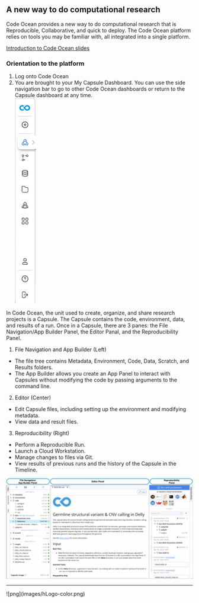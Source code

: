 ## A new way to do computational research

Code Ocean provides a new way to do computational research that is Reproducible, Collaborative, and quick to deploy. The Code Ocean platform relies on tools you may be familiar with, all integrated into a single platform. 

[Introduction to Code Ocean slides]()

### Orientation to the platform

1. Log onto Code Ocean
2. You are brought to your My Capsule Dashboard. You can use the side navigation bar to go to other Code Ocean dashboards or return to the Capsule dashboard at any time. <br>
![png](images/Navigation_toolbar.png)

In Code Ocean, the unit used to create, organize, and share research projects is a Capsule. The Capsule contains the code, environment, data, and results of a run. Once in a Capsule, there are 3 panes: the File Navigation/App Builder Panel, the Editor Panal, and the Reproducibility Panel. 

1. File Navigation and App Builder (Left)
- The file tree contains Metadata, Environment, Code, Data, Scratch, and Results folders.
- The App Builder allows you create an App Panel to interact with Capsules without modifying the code by passing arguments to the command line.
2. Editor (Center)
- Edit Capsule files, including setting up the environment and modifying metadata.
- View data and result files.
3. Reproducibility (Right)
- Perform a Reproducible Run.
- Launch a Cloud Workstation.
- Manage changes to files via Git.
- View results of previous runs and the history of the Capsule in the Timeline.

![png](images/3_panes_of_capsule_UI.png)


<hr>
![png](images/hLogo-color.png)